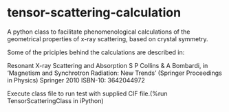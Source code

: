 # tensor-scattering-calculation
A python class to facilitate phenomenological calculations of the geometrical properties of x-ray scattering, based on crystal symmetry.

Some of the priciples behind the calculations are described in:

Resonant X-ray Scattering and Absorption
S P Collins & A Bombardi, in ‘Magnetism and Synchrotron Radiation: New Trends’ (Springer Proceedings in Physics) Springer 2010
ISBN-10: 3642044972 

Execute class file to run test with supplied CIF file.(%run TensorScatteringClass in iPython) 
